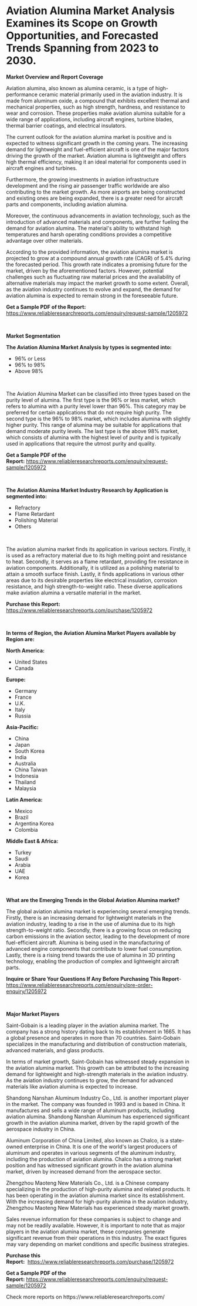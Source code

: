<p><h1>Aviation Alumina Market Analysis Examines its Scope on Growth Opportunities, and Forecasted Trends Spanning from 2023 to 2030.</h1></p><p><strong>Market Overview and Report Coverage</strong></p>
<p><p>Aviation alumina, also known as alumina ceramic, is a type of high-performance ceramic material primarily used in the aviation industry. It is made from aluminum oxide, a compound that exhibits excellent thermal and mechanical properties, such as high strength, hardness, and resistance to wear and corrosion. These properties make aviation alumina suitable for a wide range of applications, including aircraft engines, turbine blades, thermal barrier coatings, and electrical insulators.</p><p>The current outlook for the aviation alumina market is positive and is expected to witness significant growth in the coming years. The increasing demand for lightweight and fuel-efficient aircraft is one of the major factors driving the growth of the market. Aviation alumina is lightweight and offers high thermal efficiency, making it an ideal material for components used in aircraft engines and turbines.</p><p>Furthermore, the growing investments in aviation infrastructure development and the rising air passenger traffic worldwide are also contributing to the market growth. As more airports are being constructed and existing ones are being expanded, there is a greater need for aircraft parts and components, including aviation alumina.</p><p>Moreover, the continuous advancements in aviation technology, such as the introduction of advanced materials and components, are further fueling the demand for aviation alumina. The material's ability to withstand high temperatures and harsh operating conditions provides a competitive advantage over other materials.</p><p>According to the provided information, the aviation alumina market is projected to grow at a compound annual growth rate (CAGR) of 5.4% during the forecasted period. This growth rate indicates a promising future for the market, driven by the aforementioned factors. However, potential challenges such as fluctuating raw material prices and the availability of alternative materials may impact the market growth to some extent. Overall, as the aviation industry continues to evolve and expand, the demand for aviation alumina is expected to remain strong in the foreseeable future.</p></p>
<p><strong>Get a Sample PDF of the Report:</strong> <a href="https://www.reliableresearchreports.com/enquiry/request-sample/1205972">https://www.reliableresearchreports.com/enquiry/request-sample/1205972</a></p>
<p>&nbsp;</p>
<p><strong>Market Segmentation</strong></p>
<p><strong>The Aviation Alumina Market Analysis by types is segmented into:</strong></p>
<p><ul><li>96% or Less</li><li>96% to 98%</li><li>Above 98%</li></ul></p>
<p>&nbsp;</p>
<p><p>The Aviation Alumina Market can be classified into three types based on the purity level of alumina. The first type is the 96% or less market, which refers to alumina with a purity level lower than 96%. This category may be preferred for certain applications that do not require high purity. The second type is the 96% to 98% market, which includes alumina with slightly higher purity. This range of alumina may be suitable for applications that demand moderate purity levels. The last type is the above 98% market, which consists of alumina with the highest level of purity and is typically used in applications that require the utmost purity and quality.</p></p>
<p><strong>Get a Sample PDF of the Report:</strong>&nbsp;<a href="https://www.reliableresearchreports.com/enquiry/request-sample/1205972">https://www.reliableresearchreports.com/enquiry/request-sample/1205972</a></p>
<p>&nbsp;</p>
<p><strong>The Aviation Alumina Market Industry Research by Application is segmented into:</strong></p>
<p><ul><li>Refractory</li><li>Flame Retardant</li><li>Polishing Material</li><li>Others</li></ul></p>
<p>&nbsp;</p>
<p><p>The aviation alumina market finds its application in various sectors. Firstly, it is used as a refractory material due to its high melting point and resistance to heat. Secondly, it serves as a flame retardant, providing fire resistance in aviation components. Additionally, it is utilized as a polishing material to attain a smooth surface finish. Lastly, it finds applications in various other areas due to its desirable properties like electrical insulation, corrosion resistance, and high strength-to-weight ratio. These diverse applications make aviation alumina a versatile material in the market.</p></p>
<p><strong>Purchase this Report:</strong>&nbsp; <a href="https://www.reliableresearchreports.com/purchase/1205972">https://www.reliableresearchreports.com/purchase/1205972</a></p>
<p>&nbsp;</p>
<p><strong>In terms of Region, the Aviation Alumina Market Players available by Region are:</strong></p>
<p>
    <p> <strong> North America: </strong>
        <ul>
            <li>United States</li>
            <li>Canada</li>
        </ul>
        </p> 
    <p> <strong> Europe: </strong>
        <ul>
            <li>Germany</li>
            <li>France</li>
            <li>U.K.</li>
            <li>Italy</li>
            <li>Russia</li>
        </ul>
        </p> 
    <p> <strong> Asia-Pacific: </strong>
        <ul>
            <li>China</li>
            <li>Japan</li>
            <li>South Korea</li>
            <li>India</li>
            <li>Australia</li>
            <li>China Taiwan</li>
            <li>Indonesia</li>
            <li>Thailand</li>
            <li>Malaysia</li>
        </ul>
        </p> 
    <p> <strong> Latin America: </strong>
        <ul>
            <li>Mexico</li>
            <li>Brazil</li>
            <li>Argentina Korea</li>
            <li>Colombia</li>
        </ul>
        </p> 
    <p> <strong> Middle East & Africa: </strong>
        <ul>
            <li>Turkey</li>
            <li>Saudi</li>
            <li>Arabia</li>
            <li>UAE</li>
            <li>Korea</li>
        </ul>
    </p>
    </p>
<p>&nbsp;</p>
<p><strong>What are the Emerging Trends in the Global Aviation Alumina market?</strong></p>
<p><p>The global aviation alumina market is experiencing several emerging trends. Firstly, there is an increasing demand for lightweight materials in the aviation industry, leading to a rise in the use of alumina due to its high strength-to-weight ratio. Secondly, there is a growing focus on reducing carbon emissions in the aviation sector, leading to the development of more fuel-efficient aircraft. Alumina is being used in the manufacturing of advanced engine components that contribute to lower fuel consumption. Lastly, there is a rising trend towards the use of alumina in 3D printing technology, enabling the production of complex and lightweight aircraft parts.</p></p>
<p><strong>Inquire or Share Your Questions If Any Before Purchasing This Report</strong>- <a href="https://www.reliableresearchreports.com/enquiry/pre-order-enquiry/1205972">https://www.reliableresearchreports.com/enquiry/pre-order-enquiry/1205972</a></p>
<p>&nbsp;</p>
<p><strong>Major Market Players</strong></p>
<p><p>Saint-Gobain is a leading player in the aviation alumina market. The company has a strong history dating back to its establishment in 1665. It has a global presence and operates in more than 70 countries. Saint-Gobain specializes in the manufacturing and distribution of construction materials, advanced materials, and glass products.</p><p>In terms of market growth, Saint-Gobain has witnessed steady expansion in the aviation alumina market. This growth can be attributed to the increasing demand for lightweight and high-strength materials in the aviation industry. As the aviation industry continues to grow, the demand for advanced materials like aviation alumina is expected to increase.</p><p>Shandong Nanshan Aluminum Industry Co., Ltd. is another important player in the market. The company was founded in 1993 and is based in China. It manufactures and sells a wide range of aluminum products, including aviation alumina. Shandong Nanshan Aluminum has experienced significant growth in the aviation alumina market, driven by the rapid growth of the aerospace industry in China.</p><p>Aluminum Corporation of China Limited, also known as Chalco, is a state-owned enterprise in China. It is one of the world's largest producers of aluminum and operates in various segments of the aluminum industry, including the production of aviation alumina. Chalco has a strong market position and has witnessed significant growth in the aviation alumina market, driven by increased demand from the aerospace sector.</p><p>Zhengzhou Maoteng New Materials Co., Ltd. is a Chinese company specializing in the production of high-purity alumina and related products. It has been operating in the aviation alumina market since its establishment. With the increasing demand for high-purity alumina in the aviation industry, Zhengzhou Maoteng New Materials has experienced steady market growth.</p><p>Sales revenue information for these companies is subject to change and may not be readily available. However, it is important to note that as major players in the aviation alumina market, these companies generate significant revenue from their operations in this industry. The exact figures may vary depending on market conditions and specific business strategies.</p></p>
<p><strong>Purchase this Report:</strong>&nbsp;&nbsp;<a href="https://www.reliableresearchreports.com/purchase/1205972">https://www.reliableresearchreports.com/purchase/1205972</a></p>
<p></p>
<p><strong>Get a Sample PDF of the Report:</strong>&nbsp;<a href="https://www.reliableresearchreports.com/enquiry/request-sample/1205972">https://www.reliableresearchreports.com/enquiry/request-sample/1205972</a></p>
<p>Check more reports on https://www.reliableresearchreports.com/</p>